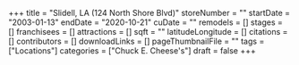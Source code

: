 +++
title = "Slidell, LA (124 North Shore Blvd)"
storeNumber = ""
startDate = "2003-01-13"
endDate = "2020-10-21"
cuDate = ""
remodels = []
stages = []
franchisees = []
attractions = []
sqft = ""
latitudeLongitude = []
citations = []
contributors = []
downloadLinks = []
pageThumbnailFile = ""
tags = ["Locations"]
categories = ["Chuck E. Cheese's"]
draft = false
+++
